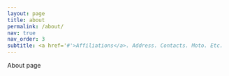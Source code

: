 ```yaml
---
layout: page
title: about
permalink: /about/
nav: true
nav_order: 3
subtitle: <a href='#'>Affiliations</a>. Address. Contacts. Moto. Etc.
---
```


About page
